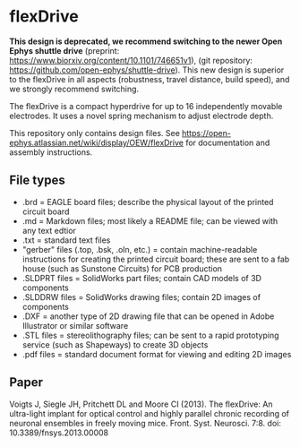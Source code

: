 flexDrive
==========


__This design is deprecated, we recommend switching to the newer Open Ephys shuttle drive__ (preprint: https://www.biorxiv.org/content/10.1101/746651v1), (git repository: https://github.com/open-ephys/shuttle-drive). This new design is superior to the flexDrive in all aspects (robustness, travel distance, build speed), and we strongly recommend switching.

The flexDrive is a compact hyperdrive for up to 16 independently movable electrodes. It uses a novel spring mechanism to adjust electrode depth.

This repository only contains design files. See https://open-ephys.atlassian.net/wiki/display/OEW/flexDrive for documentation and assembly instructions.

File types
------------
- .brd = EAGLE board files; describe the physical layout of the printed circuit board
- .md = Markdown files; most likely a README file; can be viewed with any text edtior
- .txt  = standard text files
- "gerber" files (.top, .bsk, .oln, etc.) = contain machine-readable instructions for creating the printed circuit board; these are sent to a fab house (such as Sunstone Circuits) for PCB production
- .SLDPRT files = SolidWorks part files; contain CAD models of 3D components
- .SLDDRW files = SolidWorks drawing files; contain 2D images of components
- .DXF = another type of 2D drawing file that can be opened in Adobe Illustrator or similar software
- .STL files = stereolithography files; can be sent to a rapid prototyping service (such as Shapeways) to create 3D objects
- .pdf files = standard document format for viewing and editing 2D images


Paper
----------

Voigts J, Siegle JH, Pritchett DL and Moore CI (2013). 
The flexDrive: An ultra-light implant for optical control and highly parallel chronic recording of neuronal ensembles in freely moving mice. 
Front. Syst. Neurosci. 7:8. doi: 10.3389/fnsys.2013.00008
